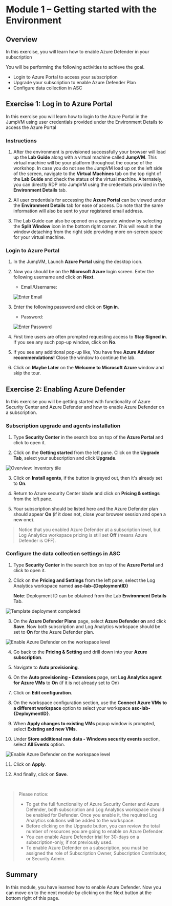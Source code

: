 # Module 1 – Getting started with the Environment

## Overview

In this exercise, you will learn how to enable Azure Defender in your subscription

You will be performing the following activities to achieve the goal.

  - Login to Azure Portal to access your subscription
  - Upgrade your subscription to enable Azure Defender Plan
  - Configure data collection in ASC

## Exercise 1: Log in to Azure Portal

In this exercise you will learn how to login to the Azure Portal in the JumpVM using user credentials provided under the Environment Details to access the Azure Portal

### Instructions 

1. After the environment is provisioned successfully your browser will load up the **Lab Guide** along with a virtual machine called **JumpVM**. This virtual machine will be your platform throughout the course of the workshop. In case you do not see the JumpVM load up on the left side of the screen, navigate to the **Virtual Machines** tab on the top right of the **Lab Guide** and check the status of the virtual machine. Alternately, you can directly RDP into JumpVM using the credentials provided in the **Environment Details** tab.

2. All user credentials for accessing the **Azure Portal** can be viewed under the **Environment Details** tab for ease of access. Do note that the same information will also be sent to your registered email address. 

3. The Lab Guide can also be opened on a separate window by selecting the **Split Window** icon in the bottom right corner. This will result in the window detaching from the right side providing more on-screen space for your virtual machine.

### Login to Azure Portal 

1. In the JumpVM, Launch **Azure Portal** using the desktop icon.  

2. Now you should be on the **Microsoft Azure** login screen. Enter the following username and click on **Next**.  

   * Email/Username: <inject key="AzureAdUserEmail"></inject> 

   ![](../Images/azure-login-enter-email.png "Enter Email") 

3. Enter the following password and click on **Sign in**. 

   * Password: <inject key="AzureAdUserPassword"></inject> 

   ![](../Images/azure-login-enter-password1.png "Enter Password") 

4. First time users are often prompted requesting access to **Stay Signed in**. If you see any such pop-up window, click on **No**.

5. If you see any additional pop-up like, You have free **Azure Advisor recommendations!** Close the window to continue the lab. 

6. Click on **Maybe Later** on the **Welcome to Microsoft Azure** window and skip the tour.

## Exercise 2: Enabling Azure Defender

In this exercise you will be getting started with functionality of Azure Security Center and Azure Defender and how to enable Azure Defender on a subscription.

### Subscription upgrade and agents installation

1. Type **Security Center** in the search box on top of the **Azure Portal** and click to open it.

2. Click on the **Getting started** from the left pane. Click on the **Upgrade Tab**, select your subscription and click **Upgrade**.

![Overview: Inventory tile](../Images/get-started.png)

3. Click on **Install agents**, if the button is greyed out, then it's already set to **On**.

4. Return to Azure security Center blade and click on **Pricing & settings** from the left pane.

5. Your subscription should be listed here and the Azure Defender plan should appear **On** (if it does not, close your browser session and open a new one).

> Notice that you enabled Azure Defender at a subscription level, but Log Analytics workspace pricing is still set **Off** (means Azure Defender is OFF).

### Configure the data collection settings in ASC

1.	Type **Security Center** in the search box on top of the **Azure Portal** and click to open it.

2. Click on the **Pricing and Settings** from the left pane, select the Log Analytics workspace named **asc-lab-{DeploymentID}**

    **Note**: Deployment ID can be obtained from the Lab **Environment Details** Tab.

![Template deployment completed](../Images/asc-workspace-pricing-settings.gif?raw=true)

3. On the **Azure Defender Plans** page, select **Azure Defender on** and click **Save**. Now both subscription and Log Analytics workspace should be set to **On** for the Azure Defender plan.

![Enable Azure Defender on the workspace level](../Images/asc-enable-defender-workspace.gif?raw=true)

4. Go back to the **Pricing & Setting** and drill down into your **Azure subscription**.

5. Navigate to **Auto provisioning**.

6. On the **Auto provisioning - Extensions** page, set **Log Analytics agent for Azure VMs** to **On** (if it is not already set to On)

7. Click on **Edit configuration**.

8. On the workspace configuration section, use the **Connect Azure VMs to a different workspace** option to select your workspace **asc-lab-{DeploymentID}**.

9. When **Apply changes to existing VMs** popup window is prompted, select **Existing and new VMs**.

10. Under **Store additional raw data - Windows security events** section, select **All Events** option.

![Enable Azure Defender on the workspace level](../Images/asc-extension-deployment-configuration.png)

11. Click on **Apply**.

12. And finally, click on **Save**.

<br>

> Please notice:
> * To get the full functionality of Azure Security Center and Azure Defender, both subscription and Log Analytics workspace should be enabled for Defender. Once you enable it,  the required Log Analytics solutions will be added to the workspace.
> * Before clicking on the Upgrade button, you can review the total number of resources you are going to enable on Azure Defender.
> * You can enable Azure Defender trial for 30-days on a subscription-only, if not previously used.
> * To enable Azure Defender on a subscription, you must be assigned the role of Subscription Owner, Subscription Contributor, or Security Admin.


## Summary

  In this module, you have learned how to enable Azure Defender. Now you can move on to the next module by clicking on the Next button at the bottom right of this page.
